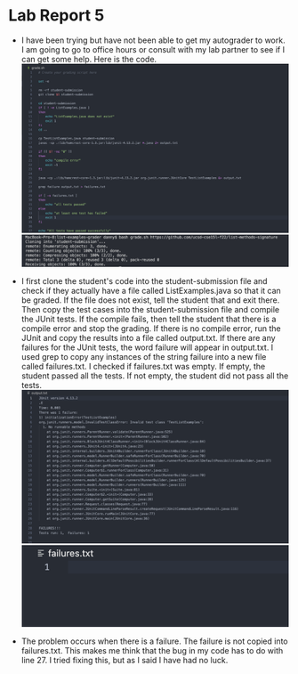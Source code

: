 # Lab Report 5

* I have been trying but have not been able to get my autograder to work. I am going to go to office hours or consult with my lab partner to see if I can get some help. Here is the code.
![Image](l5sc1.png)
![Image](l5sc2.png)
* I first clone the student's code into the student-submission file and check if they actually have a file called ListExamples.java so that it can be graded. If the file does not exist, tell the student that and exit there. Then copy the test cases into the student-submission file and compile the JUnit tests. If the compile fails, then tell the student that there is a compile error and stop the grading. If there is no compile error, run the JUnit and copy the results into a file called output.txt. If there are any failures for the JUnit tests, the word failure will appear in output.txt. I used grep to copy any instances of the string failure into a new file called failures.txt. I checked if failures.txt was empty. If empty, the student passed all the tests. If not empty, the student did not pass all the tests.
![Image](l5sc3.png)
![Image](l5sc4.png)

* The problem occurs when there is a failure. The failure is not copied into failures.txt. This makes me think that the bug in my code has to do with line 27. I tried fixing this, but as I said I have had no luck. 
